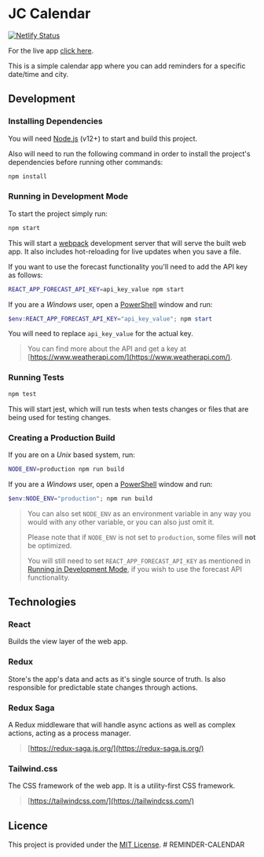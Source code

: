 # JC Calendar

[![Netlify Status](https://api.netlify.com/api/v1/badges/690f0adc-a331-45e4-a71e-e5c07a12c4b3/deploy-status)](https://app.netlify.com/sites/adoring-gates-ebbba7/deploys)

For the live app [click here](https://adoring-gates-ebbba7.netlify.app/).

This is a simple calendar app where you can add reminders for a specific date/time and city.

## Development

### Installing Dependencies

You will need [Node.js](https://nodejs.org/en/) (v12+) to start and build this project.

Also will need to run the following command in order to install the project's dependencies before running other commands:

```bash
npm install
```

### Running in Development Mode

To start the project simply run:

```bash
npm start
```

This will start a [webpack](https://webpack.js.org/) development server that will serve the built web app. It also includes hot-reloading for live updates when you save a file.

If you want to use the forecast functionality you'll need to add the API key as follows:

```bash
REACT_APP_FORECAST_API_KEY=api_key_value npm start
```

If you are a _Windows_ user, open a [PowerShell](https://github.com/PowerShell/PowerShell) window and run:

```powershell
$env:REACT_APP_FORECAST_API_KEY="api_key_value"; npm start
```

You will need to replace `api_key_value` for the actual key.

> You can find more about the API and get a key at [https://www.weatherapi.com/](https://www.weatherapi.com/).

### Running Tests

```bash
npm test
```

This will start jest, which will run tests when tests changes or files that are being used for testing changes.

### Creating a Production Build

If you are on a _Unix_ based system, run:

```bash
NODE_ENV=production npm run build
```

If you are a _Windows_ user, open a [PowerShell](https://github.com/PowerShell/PowerShell) window and run:

```powershell
$env:NODE_ENV="production"; npm run build
```

> You can also set `NODE_ENV` as an environment variable in any way you would with any other variable, or you can also just omit it.
>
> Please note that if `NODE_ENV` is not set to `production`, some files will **not** be optimized.
>
> You will still need to set `REACT_APP_FORECAST_API_KEY` as mentioned in [Running in Development Mode](#running-in-development-mode), if you wish to use the forecast API functionality.

## Technologies

### React

Builds the view layer of the web app.

### Redux

Store's the app's data and acts as it's single source of truth. Is also responsible for predictable state changes through actions.

### Redux Saga

A Redux middleware that will handle async actions as well as complex actions, acting as a process manager.

> [https://redux-saga.js.org/](https://redux-saga.js.org/)

### Tailwind.css

The CSS framework of the web app. It is a utility-first CSS framework.

> [https://tailwindcss.com/](https://tailwindcss.com/)

## Licence

This project is provided under the [MIT License](./LICENSE.md).
#   R E M I N D E R - C A L E N D A R  
 